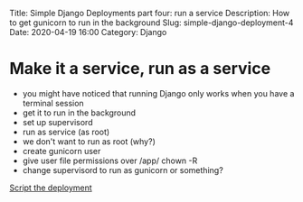 Title: Simple Django Deployments part four: run a service
Description: How to get gunicorn to run in the background
Slug: simple-django-deployment-4
Date: 2020-04-19 16:00
Category: Django

# Make it a service, run as a service

- you might have noticed that running Django only works when you have a terminal session
- get it to run in the background
- set up supervisord
- run as service (as root)
- we don't want to run as root (why?)
- create gunicorn user
- give user file permissions over /app/ chown -R
- change supervisord to run as gunicorn or something?

[Script the deployment]({filename}/simple-django-deployment-5.md)
